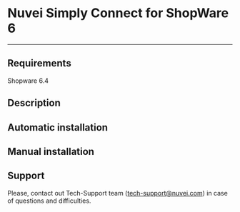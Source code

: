 # Nuvei Simply Connect for ShopWare 6

---

## Requirements
Shopware 6.4

## Description


## Automatic installation


## Manual installation


## Support
Please, contact out Tech-Support team (tech-support@nuvei.com) in case of questions and difficulties.
